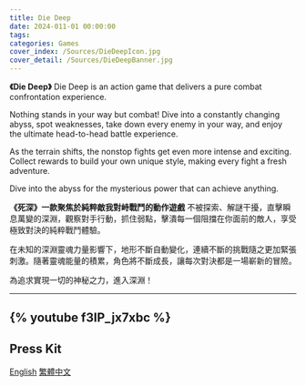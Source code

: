 ```yaml
---
title: Die Deep
date: 2024-011-01 00:00:00
tags: 
categories: Games
cover_index: /Sources/DieDeepIcon.jpg
cover_detail: /Sources/DieDeepBanner.jpg
---
```

**《Die Deep》**
Die Deep is an action game that delivers a pure combat confrontation experience.

Nothing stands in your way but combat!
Dive into a constantly changing abyss, spot weaknesses, take down every enemy in your way, and enjoy the ultimate head-to-head battle experience.

As the terrain shifts, the nonstop fights get even more intense and exciting.
Collect rewards to build your own unique style, making every fight a fresh adventure.

Dive into the abyss for the mysterious power that can achieve anything.


**《死深》一款聚焦於純粹敵我對峙戰鬥的動作遊戲**
不被探索、解謎干擾，直擊瞬息萬變的深淵，觀察對手行動，抓住弱點，擊潰每一個阻擋在你面前的敵人，享受極致對決的純粹戰鬥體驗。 

在未知的深淵靈魂力量影響下，地形不斷自動變化，連續不斷的挑戰隨之更加緊張刺激。隨著靈魂能量的積累，角色將不斷成長，讓每次對決都是一場嶄新的冒險。

為追求實現一切的神秘之力，進入深淵！

---
{% youtube f3IP_jx7xbc %}
---
<!--遊戲PressKit連結-->
<h2>Press Kit</h2>
<div class=tags>
<a href="/PressKit-DieDeep/en/" class="button small" target=_self>English</a> <a href="/PressKit-DieDeep/zh-TW/" class="button small" target=_self>繁體中文
</a>
</div>

